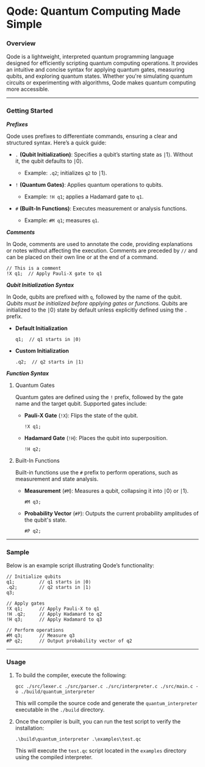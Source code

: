 # Qode: Quantum Computing Made Simple

### Overview

Qode is a lightweight, interpreted quantum programming language designed for efficiently scripting quantum computing operations. It provides an intuitive and concise syntax for applying quantum gates, measuring qubits, and exploring quantum states. Whether you're simulating quantum circuits or experimenting with algorithms, Qode makes quantum computing more accessible.

---

### Getting Started

***Prefixes***

Qode uses prefixes to differentiate commands, ensuring a clear and structured syntax. Here’s a quick guide:

- `.` **(Qubit Initialization)**: Specifies a qubit’s starting state as ∣1⟩. Without it, the qubit defaults to ∣0⟩. 
    - Example: `.q2`; initializes `q2` to ∣1⟩.

- `!` **(Quantum Gates)**: Applies quantum operations to qubits.
    - Example: `!H q1`; applies a Hadamard gate to `q1`.

- `#` **(Built-In Functions)**: Executes measurement or analysis functions.
    - Example: `#M q1`; measures `q1`.

***Comments***

In Qode, comments are used to annotate the code, providing explanations or notes without affecting the execution. Comments are preceded by `//` and can be placed on their own line or at the end of a command.
```
// This is a comment
!X q1;  // Apply Pauli-X gate to q1
```

***Qubit Initialization Syntax***

In Qode, qubits are prefixed with `q`, followed by the name of the qubit. *Qubits must be initialized before applying gates or functions.* Qubits are initialized to the ∣0⟩ state by default unless explicitly defined using the `.` prefix. 

- **Default Initialization**
    ```
    q1;  // q1 starts in |0⟩
    ```

- **Custom Initialization**
    ```
    .q2;  // q2 starts in |1⟩
    ```

***Function Syntax***

1. Quantum Gates

    Quantum gates are defined using the `!` prefix, followed by the gate name and the target qubit. Supported gates include:

    - **Pauli-X Gate** (`!X`): Flips the state of the qubit.
        ```
        !X q1;
        ```
    - **Hadamard Gate** (`!H`): Places the qubit into superposition.
        ```
        !H q2;
        ```


        
2. Built-In Functions

    Built-in functions use the `#` prefix to perform operations, such as measurement and state analysis.
    
    - **Measurement** (`#M`): Measures a qubit, collapsing it into ∣0⟩ or ∣1⟩.
        ```
        #M q3;
        ```
        
    - **Probability Vector** (`#P`): Outputs the current probability amplitudes of the qubit's state.
        ```
        #P q2;
        ```

---

### Sample

Below is an example script illustrating Qode’s functionality:

```
// Initialize qubits
q1;         // q1 starts in |0⟩
.q2;        // q2 starts in |1⟩
q3;

// Apply gates
!X q1;      // Apply Pauli-X to q1
!H .q2;     // Apply Hadamard to q2
!H q3;      // Apply Hadamard to q3

// Perform operations
#M q3;      // Measure q3
#P q2;      // Output probability vector of q2
```

---

### Usage

1. To build the compiler, execute the following:

    ```
    gcc ./src/lexer.c ./src/parser.c ./src/interpreter.c ./src/main.c -o ./build/quantum_interpreter
    ```

    This will compile the source code and generate the `quantum_interpreter` executable in the `./build` directory.

2. Once the compiler is built, you can run the test script to verify the installation:

    ```
    .\build\quantum_interpreter .\examples\test.qc
    ```

    This will execute the `test.qc` script located in the `examples` directory using the compiled interpreter.